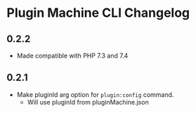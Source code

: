 # Plugin Machine CLI Changelog

## 0.2.2

- Made compatible with PHP 7.3 and 7.4
## 0.2.1

- Make pluginId arg option for `plugin:config` command.
    - Will use pluginId from pluginMachine.json
